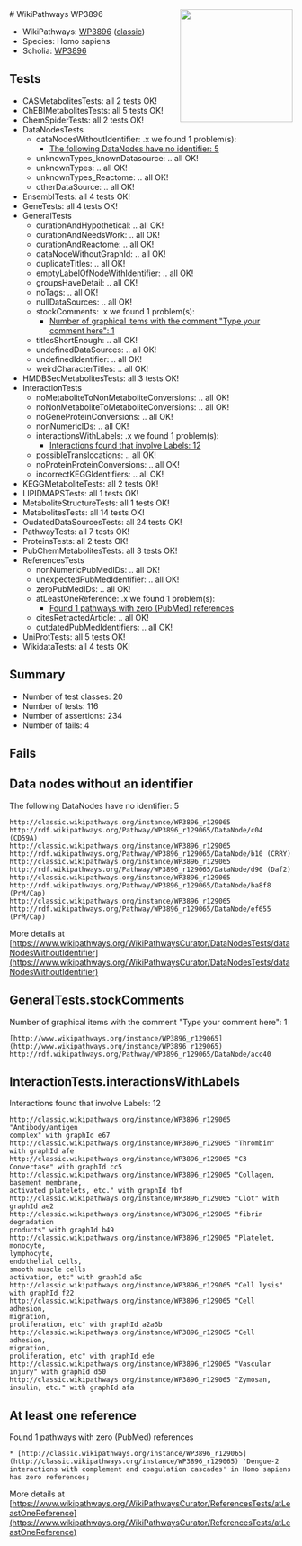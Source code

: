 <img style="float: right; width: 200px" src="https://upload.wikimedia.org/wikipedia/commons/thumb/8/83/Wplogo_with_text_500.png/640px-Wplogo_with_text_500.png" />
# WikiPathways WP3896

* WikiPathways: [WP3896](https://wikipathways.org/pathways/WP3896) ([classic](https://classic.wikipathways.org/instance/WP3896))
* Species: Homo sapiens
* Scholia: [WP3896](https://scholia.toolforge.org/wikipathways/WP3896)
## Tests
* CASMetabolitesTests: all 2 tests OK!
* ChEBIMetabolitesTests: all 5 tests OK!
* ChemSpiderTests: all 2 tests OK!
* DataNodesTests
    * dataNodesWithoutIdentifier: .x we found 1 problem(s):
        * [The following DataNodes have no identifier: 5](#d2d32fa4)
    * unknownTypes_knownDatasource: .. all OK!
    * unknownTypes: .. all OK!
    * unknownTypes_Reactome: .. all OK!
    * otherDataSource: .. all OK!
* EnsemblTests: all 4 tests OK!
* GeneTests: all 4 tests OK!
* GeneralTests
    * curationAndHypothetical: .. all OK!
    * curationAndNeedsWork: .. all OK!
    * curationAndReactome: .. all OK!
    * dataNodeWithoutGraphId: .. all OK!
    * duplicateTitles: .. all OK!
    * emptyLabelOfNodeWithIdentifier: .. all OK!
    * groupsHaveDetail: .. all OK!
    * noTags: .. all OK!
    * nullDataSources: .. all OK!
    * stockComments: .x we found 1 problem(s):
        * [Number of graphical items with the comment "Type your comment here": 1](#6f4bfb29)
    * titlesShortEnough: .. all OK!
    * undefinedDataSources: .. all OK!
    * undefinedIdentifier: .. all OK!
    * weirdCharacterTitles: .. all OK!
* HMDBSecMetabolitesTests: all 3 tests OK!
* InteractionTests
    * noMetaboliteToNonMetaboliteConversions: .. all OK!
    * noNonMetaboliteToMetaboliteConversions: .. all OK!
    * noGeneProteinConversions: .. all OK!
    * nonNumericIDs: .. all OK!
    * interactionsWithLabels: .x we found 1 problem(s):
        * [Interactions found that involve Labels: 12](#fe97a8ba)
    * possibleTranslocations: .. all OK!
    * noProteinProteinConversions: .. all OK!
    * incorrectKEGGIdentifiers: .. all OK!
* KEGGMetaboliteTests: all 2 tests OK!
* LIPIDMAPSTests: all 1 tests OK!
* MetaboliteStructureTests: all 1 tests OK!
* MetabolitesTests: all 14 tests OK!
* OudatedDataSourcesTests: all 24 tests OK!
* PathwayTests: all 7 tests OK!
* ProteinsTests: all 2 tests OK!
* PubChemMetabolitesTests: all 3 tests OK!
* ReferencesTests
    * nonNumericPubMedIDs: .. all OK!
    * unexpectedPubMedIdentifier: .. all OK!
    * zeroPubMedIDs: .. all OK!
    * atLeastOneReference: .x we found 1 problem(s):
        * [Found 1 pathways with zero (PubMed) references](#d0a459f0)
    * citesRetractedArticle: .. all OK!
    * outdatedPubMedIdentifiers: .. all OK!
* UniProtTests: all 5 tests OK!
* WikidataTests: all 4 tests OK!


## Summary

* Number of test classes: 20
* Number of tests: 116
* Number of assertions: 234
* Number of fails: 4

## Fails

<a name="d2d32fa4" />

## Data nodes without an identifier

The following DataNodes have no identifier: 5
```
http://classic.wikipathways.org/instance/WP3896_r129065 http://rdf.wikipathways.org/Pathway/WP3896_r129065/DataNode/c04 (CD59A)
http://classic.wikipathways.org/instance/WP3896_r129065 http://rdf.wikipathways.org/Pathway/WP3896_r129065/DataNode/b10 (CRRY)
http://classic.wikipathways.org/instance/WP3896_r129065 http://rdf.wikipathways.org/Pathway/WP3896_r129065/DataNode/d90 (Daf2)
http://classic.wikipathways.org/instance/WP3896_r129065 http://rdf.wikipathways.org/Pathway/WP3896_r129065/DataNode/ba8f8 (PrM/Cap)
http://classic.wikipathways.org/instance/WP3896_r129065 http://rdf.wikipathways.org/Pathway/WP3896_r129065/DataNode/ef655 (PrM/Cap)
```

More details at [https://www.wikipathways.org/WikiPathwaysCurator/DataNodesTests/dataNodesWithoutIdentifier](https://www.wikipathways.org/WikiPathwaysCurator/DataNodesTests/dataNodesWithoutIdentifier)

<a name="6f4bfb29" />

## GeneralTests.stockComments

Number of graphical items with the comment "Type your comment here": 1
```
[http://www.wikipathways.org/instance/WP3896_r129065](http://www.wikipathways.org/instance/WP3896_r129065) http://rdf.wikipathways.org/Pathway/WP3896_r129065/DataNode/acc40
```

<a name="fe97a8ba" />

## InteractionTests.interactionsWithLabels

Interactions found that involve Labels: 12
```
http://classic.wikipathways.org/instance/WP3896_r129065 "Antibody/antigen
complex" with graphId e67
http://classic.wikipathways.org/instance/WP3896_r129065 "Thrombin" with graphId afe
http://classic.wikipathways.org/instance/WP3896_r129065 "C3
Convertase" with graphId cc5
http://classic.wikipathways.org/instance/WP3896_r129065 "Collagen,
basement membrane,
activated platelets, etc." with graphId fbf
http://classic.wikipathways.org/instance/WP3896_r129065 "Clot" with graphId ae2
http://classic.wikipathways.org/instance/WP3896_r129065 "fibrin degradation
products" with graphId b49
http://classic.wikipathways.org/instance/WP3896_r129065 "Platelet, monocyte,
lymphocyte,
endothelial cells,
smooth muscle cells
activation, etc" with graphId a5c
http://classic.wikipathways.org/instance/WP3896_r129065 "Cell lysis" with graphId f22
http://classic.wikipathways.org/instance/WP3896_r129065 "Cell adhesion,
migration,
proliferation, etc" with graphId a2a6b
http://classic.wikipathways.org/instance/WP3896_r129065 "Cell adhesion,
migration,
proliferation, etc" with graphId ede
http://classic.wikipathways.org/instance/WP3896_r129065 "Vascular injury" with graphId d50
http://classic.wikipathways.org/instance/WP3896_r129065 "Zymosan,
insulin, etc." with graphId afa
```

<a name="d0a459f0" />

## At least one reference

Found 1 pathways with zero (PubMed) references
```
* [http://classic.wikipathways.org/instance/WP3896_r129065](http://classic.wikipathways.org/instance/WP3896_r129065) 'Dengue-2 interactions with complement and coagulation cascades' in Homo sapiens has zero references; 
```

More details at [https://www.wikipathways.org/WikiPathwaysCurator/ReferencesTests/atLeastOneReference](https://www.wikipathways.org/WikiPathwaysCurator/ReferencesTests/atLeastOneReference)

